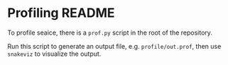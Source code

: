 # Profiling README

To profile seaice, there is a `prof.py` script in the root of the repository.

Run this script to generate an output file, e.g. `profile/out.prof`, then use
`snakeviz` to visualize the output.

